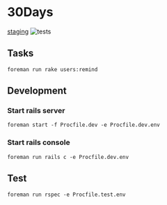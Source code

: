 # 30Days
[staging](http://thirty-days-web.herokuapp.com/)
![tests](https://magnum-ci.com/status/209ad2835c10685d1325103544e4cb8b.png)

## Tasks
``` foreman run rake users:remind ```

## Development

### Start rails server
``` foreman start -f Procfile.dev -e Procfile.dev.env ```

### Start rails console
``` foreman run rails c -e Procfile.dev.env ```

## Test
``` foreman run rspec -e Procfile.test.env ```